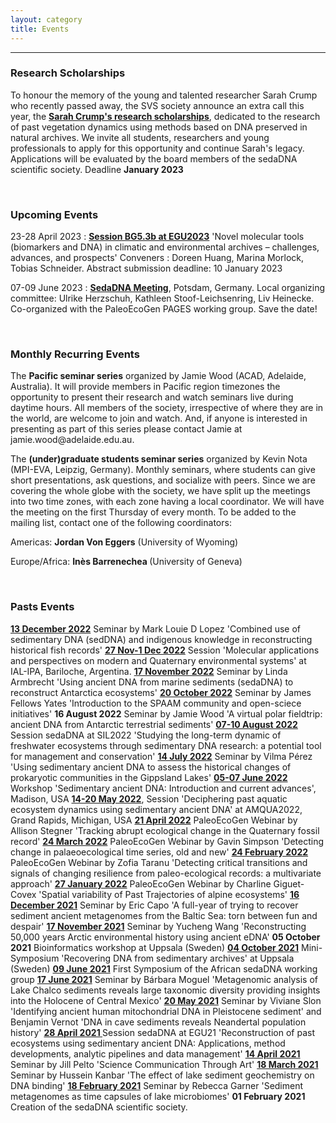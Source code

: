 ```yaml
---
layout: category
title: Events
---
```


---

<div class="intro">

<h3 class="section-title underline">Research Scholarships</h3>
<p> To honour the memory of the young and talented researcher Sarah Crump who recently passed away, the SVS society announce an extra call this year, the <a href="https://sites.google.com/view/svsplantgeogr/scholarships" target="_blank"><b>Sarah Crump's research scholarships</b></a>, dedicated to the research of past vegetation dynamics using methods based on DNA preserved in natural archives. We invite all students, researchers and young professionals to apply for this opportunity and continue Sarah's legacy. Applications will be evaluated by the board members of the sedaDNA scientific society. Deadline <b>January 2023</b></p>
<br>
<h3 class="section-title underline">Upcoming Events</h3>
<p>23-28 April 2023 : <a href="https://meetingorganizer.copernicus.org/EGU23/session/45007" target="_blank"><b>Session BG5.3b at EGU2023</b></a> 'Novel molecular tools (biomarkers and DNA) in climatic and environmental archives – challenges, advances, and prospects' Conveners : Doreen Huang, Marina Morlock, Tobias Schneider. Abstract submission deadline: 10 January 2023</p> 
<p>07-09 June 2023 : <a href="https://docs.google.com/document/d/13tvQSsiWDWVYNwo638D9ByT3cKc1HLZsXTSC_3GRtSY/edit?usp=sharing" target="_blank"><b>SedaDNA Meeting</b></a>, Potsdam, Germany. Local organizing committee: Ulrike Herzschuh, Kathleen Stoof-Leichsenring, Liv Heinecke. Co-organized with the PaleoEcoGen PAGES working group.  Save the date!</p> 

<br>  
 
<h3 class="section-title underline">Monthly Recurring Events</h3>
<p> The <b>Pacific seminar series</b> organized by Jamie Wood (ACAD, Adelaide, Australia). It will provide members in Pacific region timezones the opportunity to present their research and watch seminars live during daytime hours. All members of the society, irrespective of where they are in the world, are welcome to join and watch. And, if anyone is interested in presenting as part of this series please contact Jamie at jamie.wood@adelaide.edu.au.</p>  
 
<p> The <b>(under)graduate students seminar series</b> organized by Kevin Nota (MPI-EVA, Leipzig, Germany). Monthly seminars, where students can give short presentations, ask questions, and socialize with peers. Since we are covering the whole globe with the society, we have split up the meetings into two time zones, with each zone having a local coordinator. We will have the meeting on the first Thursday of every month. To be added to the mailing list, contact one of the following coordinators: </p>
 <p>Americas: <b>Jordan Von Eggers</b> (University of Wyoming)</p>
 <p>Europe/Africa: <b>Inès Barrenechea </b>(University of Geneva)</p>
<br>
 
<h3 class="section-title underline">Pasts Events</h3>
<p>
 <a href="https://www.youtube.com/watch?v=MvtUTwxw7CU" target="_blank"><b>13 December 2022</b></a> Seminar by Mark Louie D Lopez 'Combined use of sedimentary DNA (sedDNA) and indigenous knowledge in reconstructing historical fish records' <a href="https://www.ial-ipa2022.com/" target="_blank"><b>27 Nov-1 Dec 2022</b></a> Session 'Molecular applications and perspectives on modern and Quaternary environmental systems' at IAL-IPA, Bariloche, Argentina. 
 <a href="https://www.youtube.com/watch?v=glktZ_Ilvuw" target="_blank"><b>17 November 2022</b></a> Seminar by Linda Armbrecht 'Using ancient DNA from marine sediments (sedaDNA) to reconstruct Antarctica ecosystems' <a href="https://www.youtube.com/watch?v=8kR3qYcEBh8" target="_blank"><b>20 October 2022</b></a> Seminar by James Fellows Yates 'Introduction to the SPAAM community and open-sciece initiatives' <b>16 August 2022</b> Seminar by Jamie Wood 'A virtual polar fieldtrip: ancient DNA from Antarctic terrestrial sediments' <a href="https://www.sil2022.org/" target="_blank"><b>07-10 August 2022</b></a> Session sedaDNA at SIL2022 'Studying the long-term dynamic of freshwater ecosystems through sedimentary DNA research: a potential tool for management and conservation' <a href="https://www.youtube.com/watch?v=wv-epbUOENw" target="_blank"><b>14 July 2022</b></a> Seminar by Vilma Pérez 'Using sedimentary ancient DNA to assess the historical changes of prokaryotic communities in the Gippsland Lakes' <a href="https://sites.google.com/wisc.edu/amqua2022-madison/workshops-and-field-trips?authuser=0/" target="_blank"><b>05-07 June 2022</b></a> Workshop 'Sedimentary ancient DNA: Introduction and current advances', Madison, USA <a href="https://jasm2022.aquaticsocieties.org/" target="_blank"><b>14-20 May 2022</b></a>, Session 'Deciphering past aquatic ecosystem dynamics using sedimentary ancient DNA' at AMQUA2022, Grand Rapids, Michigan, USA <a href="https://www.youtube.com/watch?v=4qN5l6zI0nk" target="_blank"><b>21 April 2022</b></a> PaleoEcoGen Webinar by Allison Stegner 'Tracking abrupt ecological change in the Quaternary fossil record' <a href="https://www.youtube.com/watch?v=Ub34JUDSvZI" target="_blank"><b>24 March 2022</b></a> PaleoEcoGen Webinar by Gavin Simpson 'Detecting change in palaeoecological time series, old and new' <a href="https://www.youtube.com/watch?v=AymIeFz1PwE" target="_blank"><b>24 February 2022</b></a> PaleoEcoGen Webinar by Zofia Taranu 'Detecting critical transitions and signals of changing resilience from paleo-ecological records: a multivariate approach' <a href="https://www.youtube.com/watch?v=OIGkvi7IwV0" target="_blank"><b>27 January 2022</b></a> PaleoEcoGen Webinar by Charline Giguet-Covex 'Spatial variability of Past Trajectories of alpine ecosystems' <a href="https://www.youtube.com/watch?v=wv-epbUOENw" target="_blank"><b>16 December 2021</b></a> Seminar by Eric Capo 'A full-year of trying to recover sediment ancient metagenomes from the Baltic Sea: torn between fun and despair' <a href="https://www.youtube.com/watch?v=uvcxcCdyEr8" target="_blank"><b>17 November 2021</b></a> Seminar by Yucheng Wang 'Reconstructing 50,000 years Arctic environmental history using ancient eDNA' <b>05 October 2021</b> Bioinformatics workshop at Uppsala (Sweden) <a href="https://www.youtube.com/watch?v=-57oTu1CrpU" target="_blank"><b>04 October 2021</b></a> Mini-Symposium 'Recovering DNA from sedimentary archives' at Uppsala (Sweden) <a href="https://www.youtube.com/watch?v=17sp_5l928s" target="_blank"><b>09 June 2021</b></a> First Symposium of the African sedaDNA working group <a href="https://www.youtube.com/watch?v=ioBCcIICxwQ" target="_blank"><b>17 June 2021</b></a> Seminar by Bárbara Moguel 'Metagenomic analysis of Lake Chalco sediments reveals large taxonomic diversity providing insights into the Holocene of Central Mexico' <a href="https://www.youtube.com/watch?v=0QYkxPMCQuk" target="_blank"><b>20 May 2021</b></a> Seminar by Viviane Slon 'Identifying ancient human mitochondrial DNA in Pleistocene sediment' and Benjamin Vernot 'DNA in cave sediments reveals Neandertal population history' <a href="https://meetingorganizer.copernicus.org/EGU21/session/38812" target="_blank"><b>28 April 2021 </b></a>  Session sedaDNA at EGU21 'Reconstruction of past ecosystems using sedimentary ancient DNA: Applications, method developments, analytic pipelines and data management' <a href="https://www.youtube.com/watch?v=ZPYRj8lIn-c" target="_blank"><b>14 April 2021 </b></a> Seminar by Jill Pelto 'Science Communication Through Art' <a href="https://www.youtube.com/watch?v=59ZmHbODaUk" target="_blank"><b>18 March 2021 </b></a> Seminar by Hussein Kanbar 'The effect of lake sediment geochemistry on DNA binding' <a href="https://www.youtube.com/watch?v=0xt41PY25Xs" target="_blank"><b>18 February 2021</b></a> Seminar by Rebecca Garner 'Sediment metagenomes as time capsules of lake microbiomes' <b>01 February 2021</b> Creation of the sedaDNA scientific society.</p>
</div>
